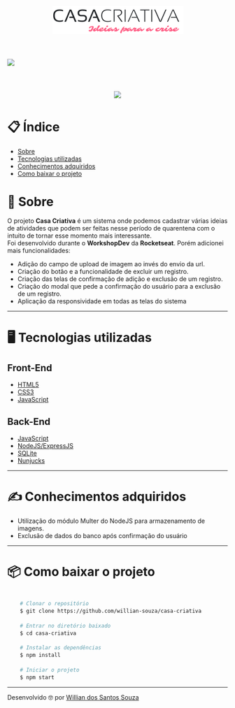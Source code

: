 <h1 align="center">
    <img src="public/logo.png">
<h1>

<h1>
    <img src="public/casa.gif">
<h1>

<h1 align = "center">
    <a href="https://frontend.code-inspector.com/public/project/9412/casa-criativa/dashboard" target="_blank"> 
        <img src="https://www.code-inspector.com/project/9412/score/svg"> 
    </a>
<h1>

# 📋 Índice
- [Sobre](#-sobre)
- [Tecnologias utilizadas](#-tecnologias-utilizadas)
- [Conhecimentos adquiridos](#-conhecimentos-adquiridos)
- [Como baixar o projeto](#-como-baixar-o-projeto)

# 📄 Sobre

O projeto **Casa Criativa** é um sistema onde podemos cadastrar várias ideias de atividades que podem ser feitas nesse período de quarentena com o intuito de tornar esse momento mais interessante.<br>
Foi desenvolvido durante o **WorkshopDev** da **Rocketseat**. Porém adicionei mais funcionalidades:
- Adição do campo de upload de imagem ao invés do envio da url.
- Criação do botão e a funcionalidade de excluir um registro.
- Criação das telas de confirmação de adição e exclusão de um registro.
- Criação do modal que pede a confirmação do usuário para a exclusão de um registro.
- Aplicação da responsividade em todas as telas do sistema

---

# 🖥 Tecnologias utilizadas
## Front-End
- [HTML5](https://developer.mozilla.org/pt-BR/docs/Web/HTML/HTML5)
- [CSS3](https://developer.mozilla.org/pt-BR/docs/Archive/CSS3)
- [JavaScript](https://developer.mozilla.org/pt-BR/docs/Aprender/JavaScript)

## Back-End
- [JavaScript](https://developer.mozilla.org/pt-BR/docs/Aprender/JavaScript)
- [NodeJS/ExpressJS](https://developer.mozilla.org/pt-BR/docs/Learn/Server-side/Express_Nodejs/Introdu%C3%A7%C3%A3o)
- [SQLite](https://www.sqlite.org/index.html)
- [Nunjucks](https://mozilla.github.io/nunjucks/)
---

# ✍ Conhecimentos adquiridos
- Utilização do módulo Multer do NodeJS para armazenamento de imagens.
- Exclusão de dados do banco após confirmação do usuário
---

# 📦 Como baixar o projeto
```bash

    # Clonar o repositório
    $ git clone https://github.com/willian-souza/casa-criativa

    # Entrar no diretório baixado
    $ cd casa-criativa

    # Instalar as dependências        
    $ npm install 

    # Iniciar o projeto
    $ npm start 

```
---

Desenvolvido 🤓 por [Willian dos Santos Souza](https://www.linkedin.com/in/willian-dos-santos-souza-83348261/)
